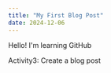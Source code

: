 ```yaml
---
title: "My First Blog Post"
date: 2024-12-06
---
```


Hello! I'm learning GitHub

Activity3: Create a blog post
